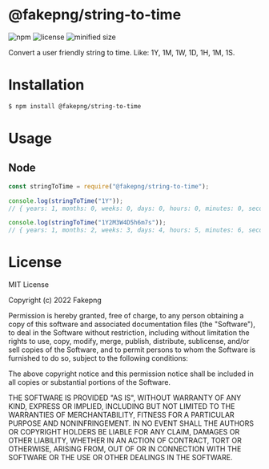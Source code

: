 # @fakepng/string-to-time

![npm](https://img.shields.io/npm/v/@fakepng/string-to-time)
![license](https://img.shields.io/npm/l/@fakepng/string-to-time)
![minified size](https://img.shields.io/bundlephobia/min/@fakepng/string-to-time)

Convert a user friendly string to time. Like: 1Y, 1M, 1W, 1D, 1H, 1M, 1S.

# Installation

```bash
$ npm install @fakepng/string-to-time
```

# Usage

## Node

```js
const stringToTime = require("@fakepng/string-to-time");

console.log(stringToTime("1Y"));
// { years: 1, months: 0, weeks: 0, days: 0, hours: 0, minutes: 0, seconds: 0 }

console.log(stringToTime("1Y2M3W4D5h6m7s"));
// { years: 1, months: 2, weeks: 3, days: 4, hours: 5, minutes: 6, seconds: 7 }
```

# License

MIT License

Copyright (c) 2022 Fakepng

Permission is hereby granted, free of charge, to any person obtaining a copy
of this software and associated documentation files (the "Software"), to deal
in the Software without restriction, including without limitation the rights
to use, copy, modify, merge, publish, distribute, sublicense, and/or sell
copies of the Software, and to permit persons to whom the Software is
furnished to do so, subject to the following conditions:

The above copyright notice and this permission notice shall be included in all
copies or substantial portions of the Software.

THE SOFTWARE IS PROVIDED "AS IS", WITHOUT WARRANTY OF ANY KIND, EXPRESS OR
IMPLIED, INCLUDING BUT NOT LIMITED TO THE WARRANTIES OF MERCHANTABILITY,
FITNESS FOR A PARTICULAR PURPOSE AND NONINFRINGEMENT. IN NO EVENT SHALL THE
AUTHORS OR COPYRIGHT HOLDERS BE LIABLE FOR ANY CLAIM, DAMAGES OR OTHER
LIABILITY, WHETHER IN AN ACTION OF CONTRACT, TORT OR OTHERWISE, ARISING FROM,
OUT OF OR IN CONNECTION WITH THE SOFTWARE OR THE USE OR OTHER DEALINGS IN THE
SOFTWARE.
